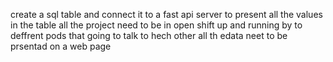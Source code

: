 create a sql table
and connect it to a fast api server 
to present all the values in the table
all the project need to be in open shift
up and running
by to deffrent pods that going to talk to hech other 
all th edata neet to be prsentad on a web page
